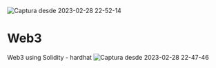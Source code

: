 ![Captura desde 2023-02-28 22-52-14](https://user-images.githubusercontent.com/50802374/222047978-b5e109df-3e91-4fd5-b92e-4846ebc6ae18.png)
# Web3
Web3 using Solidity - hardhat
![Captura desde 2023-02-28 22-47-46](https://user-images.githubusercontent.com/50802374/222047375-81d99ba5-f230-4436-b4fc-dc70257e5b46.png)
